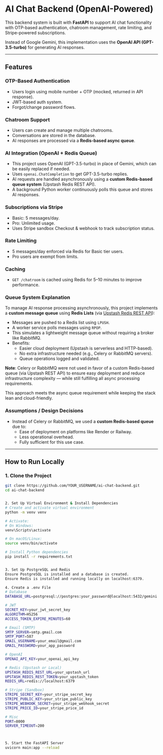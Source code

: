 # AI Chat Backend (OpenAI-Powered)

This backend system is built with **FastAPI** to support AI chat functionality with OTP-based authentication, chatroom management, rate limiting, and Stripe-powered subscriptions.

Instead of Google Gemini, this implementation uses the **OpenAI API (GPT-3.5-turbo)** for generating AI responses.

---

##  Features

### OTP-Based Authentication
- Users login using mobile number + OTP (mocked, returned in API response).
- JWT-based auth system.
- Forgot/change password flows.

###  Chatroom Support
- Users can create and manage multiple chatrooms.
- Conversations are stored in the database.
- AI responses are processed via a **Redis-based async queue**.

### AI Integration (OpenAI + Redis Queue)
- This project uses OpenAI (GPT-3.5-turbo) in place of Gemini, which can be easily replaced if needed.
- Uses `openai.ChatCompletion` to get GPT-3.5-turbo replies.
- AI requests are handled asynchronously using a **custom Redis-based queue system** (Upstash Redis REST API).
- A background Python worker continuously polls this queue and stores AI responses.

###  Subscriptions via Stripe
- Basic: 5 messages/day.
- Pro: Unlimited usage.
- Uses Stripe sandbox Checkout & webhook to track subscription status.

### Rate Limiting
- 5 messages/day enforced via Redis for Basic tier users.
- Pro users are exempt from limits.

###  Caching
- `GET /chatroom` is cached using Redis for 5–10 minutes to improve performance.

### Queue System Explanation

To manage AI response processing asynchronously, this project implements a **custom message queue** using **Redis Lists** (via [Upstash Redis REST API](https://upstash.com/)):

- Messages are pushed to a Redis list using `LPUSH`.
- A worker service polls messages using `RPOP`.
- This simulates a lightweight message queue without requiring a broker like RabbitMQ.
- Benefits:
  - Easier cloud deployment (Upstash is serverless and HTTP-based).
  - No extra infrastructure needed (e.g., Celery or RabbitMQ servers).
  - Queue operations logged and validated.

**Note**: Celery or RabbitMQ were not used in favor of a custom Redis-based queue (via Upstash REST API) to ensure easy deployment and reduce infrastructure complexity — while still fulfilling all async processing requirements.

This approach meets the async queue requirement while keeping the stack lean and cloud-friendly.

### Assumptions / Design Decisions

- Instead of Celery or RabbitMQ, we used a **custom Redis-based queue** due to:
  - Ease of deployment on platforms like Render or Railway.
  - Less operational overhead.
  - Fully sufficient for this use case.

---

##  How to Run Locally

### 1. Clone the Project

```bash
git clone https://github.com/YOUR_USERNAME/ai-chat-backend.git
cd ai-chat-backend


2. Set Up Virtual Environment & Install Dependencies
# Create and activate virtual environment
python -m venv venv

# Activate:
# On Windows:
venv\Scripts\activate

# On macOS/Linux:
source venv/bin/activate

# Install Python dependencies
pip install -r requirements.txt


3. Set Up PostgreSQL and Redis
Ensure PostgreSQL is installed and a database is created.
Ensure Redis is installed and running locally on localhost:6379.

4. Create a .env File
# Database
DATABASE_URL=postgresql://postgres:your_password@localhost:5432/gemini

# JWT
SECRET_KEY=your_jwt_secret_key
ALGORITHM=HS256
ACCESS_TOKEN_EXPIRE_MINUTES=60

# Email (SMTP)
SMTP_SERVER=smtp.gmail.com
SMTP_PORT=587
GMAIL_USERNAME=your_email@gmail.com
GMAIL_PASSWORD=your_app_password

# OpenAI
OPENAI_API_KEY=your_openai_api_key

# Redis (Upstash or Local)
UPSTASH_REDIS_REST_URL=your_upstash_url
UPSTASH_REDIS_REST_TOKEN=your_upstash_token
REDIS_URL=redis://localhost:6379

# Stripe (Sandbox)
STRIPE_SECRET_KEY=your_stripe_secret_key
STRIPE_PUBLIC_KEY=your_stripe_public_key
STRIPE_WEBHOOK_SECRET=your_stripe_webhook_secret
STRIPE_PRICE_ID=your_stripe_price_id

# Misc
PORT=8000
SERVER_TIMEOUT=200



5. Start the FastAPI Server
uvicorn main:app --reload